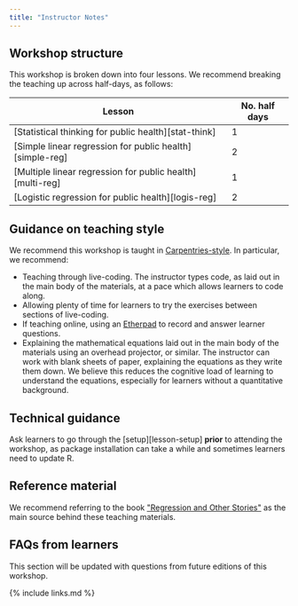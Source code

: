 ```yaml
---
title: "Instructor Notes"
---
```

## Workshop structure
This workshop is broken down into four lessons. We recommend breaking the teaching up across half-days, as follows:

| Lesson    | No. half days | 
| ------- | ---------- | 
| [Statistical thinking for public health][stat-think] | 1 | 
| [Simple linear regression for public health][simple-reg] | 2 | 
| [Multiple linear regression for public health][multi-reg] | 1 | 
| [Logistic regression for public health][logis-reg] | 2 | 


## Guidance on teaching style

We recommend this workshop is taught in [Carpentries-style](https://carpentries.github.io/instructor-training/). In particular, we recommend:

- Teaching through live-coding. The instructor types code, as laid out in the main body of the materials, at a pace which allows learners to code along.
- Allowing plenty of time for learners to try the exercises between sections of live-coding. 
- If teaching online, using an [Etherpad](https://pad.carpentries.org/) to record and answer learner questions. 
- Explaining the mathematical equations laid out in the main body of the materials using an overhead projector, or similar. The instructor can
work with blank sheets of paper, explaining the equations as they write them down. We believe this reduces the cognitive load of learning to
understand the equations, especially for learners without a quantitative background. 

## Technical guidance
Ask learners to go through the [setup][lesson-setup] **prior** to attending the workshop, as package installation can take a while and sometimes learners need to update R. 

## Reference material
We recommend referring to the book ["Regression and Other Stories"](https://avehtari.github.io/ROS-Examples/) as the main source behind these teaching materials. 

## FAQs from learners
This section will be updated with questions from future editions of this workshop.

{% include links.md %}
